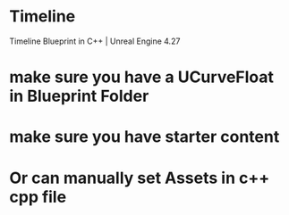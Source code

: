 # Timeline
 Timeline Blueprint in C++ | Unreal Engine 4.27

# make sure you have a UCurveFloat in Blueprint Folder
# make sure you have starter content

# Or can manually set Assets in c++ cpp file

